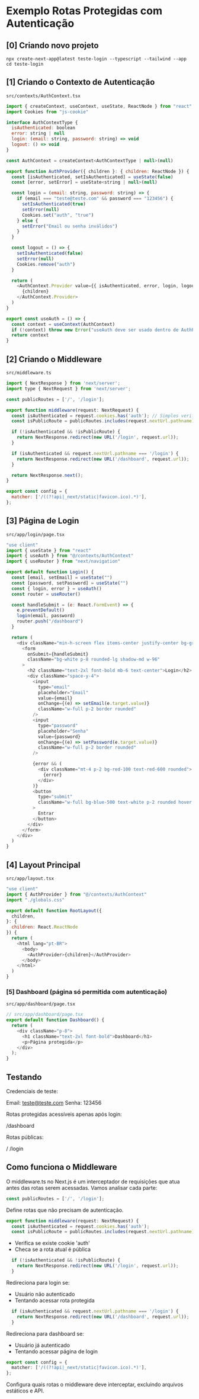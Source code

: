 # Exemplo Rotas Protegidas com Autenticação

## [0] Criando novo projeto

```
npx create-next-app@latest teste-login --typescript --tailwind --app
cd teste-login
```

## [1] Criando o Contexto de Autenticação

```src/contexts/AuthContext.tsx```

```javascript
import { createContext, useContext, useState, ReactNode } from "react"
import Cookies from "js-cookie"

interface AuthContextType {
  isAuthenticated: boolean
  error: string | null
  login: (email: string, password: string) => void
  logout: () => void
}

const AuthContext = createContext<AuthContextType | null>(null)

export function AuthProvider({ children }: { children: ReactNode }) {
  const [isAuthenticated, setIsAuthenticated] = useState(false)
  const [error, setError] = useState<string | null>(null)

  const login = (email: string, password: string) => {
    if (email === "teste@teste.com" && password === "123456") {
      setIsAuthenticated(true)
      setError(null)
      Cookies.set("auth", "true")
    } else {
      setError("Email ou senha inválidos")
    }
  }

  const logout = () => {
    setIsAuthenticated(false)
    setError(null)
    Cookies.remove("auth")
  }

  return (
    <AuthContext.Provider value={{ isAuthenticated, error, login, logout }}>
      {children}
    </AuthContext.Provider>
  )
}

export const useAuth = () => {
  const context = useContext(AuthContext)
  if (!context) throw new Error("useAuth deve ser usado dentro de AuthProvider")
  return context
}
```

## [2] Criando o Middleware

```src/middleware.ts```

```javascript
import { NextResponse } from 'next/server';
import type { NextRequest } from 'next/server';

const publicRoutes = ['/', '/login'];

export function middleware(request: NextRequest) {
  const isAuthenticated = request.cookies.has('auth'); // Simples verificação
  const isPublicRoute = publicRoutes.includes(request.nextUrl.pathname);

  if (!isAuthenticated && !isPublicRoute) {
    return NextResponse.redirect(new URL('/login', request.url));
  }

  if (isAuthenticated && request.nextUrl.pathname === '/login') {
    return NextResponse.redirect(new URL('/dashboard', request.url));
  }

  return NextResponse.next();
}

export const config = {
  matcher: ['/((?!api|_next/static|favicon.ico).*)'],
};
```

## [3] Página de Login

```src/app/login/page.tsx```

```javascript
"use client"
import { useState } from "react"
import { useAuth } from "@/contexts/AuthContext"
import { useRouter } from "next/navigation"

export default function Login() {
  const [email, setEmail] = useState("")
  const [password, setPassword] = useState("")
  const { login, error } = useAuth()
  const router = useRouter()

  const handleSubmit = (e: React.FormEvent) => {
    e.preventDefault()
    login(email, password)
    router.push("/dashboard")
  }

  return (
    <div className="min-h-screen flex items-center justify-center bg-gray-100">
      <form
        onSubmit={handleSubmit}
        className="bg-white p-8 rounded-lg shadow-md w-96"
      >
        <h2 className="text-2xl font-bold mb-6 text-center">Login</h2>
        <div className="space-y-4">
          <input
            type="email"
            placeholder="Email"
            value={email}
            onChange={(e) => setEmail(e.target.value)}
            className="w-full p-2 border rounded"
          />
          <input
            type="password"
            placeholder="Senha"
            value={password}
            onChange={(e) => setPassword(e.target.value)}
            className="w-full p-2 border rounded"
          />

          {error && (
            <div className="mt-4 p-2 bg-red-100 text-red-600 rounded">
              {error}
            </div>
          )}
          <button
            type="submit"
            className="w-full bg-blue-500 text-white p-2 rounded hover:bg-blue-600"
          >
            Entrar
          </button>
        </div>
      </form>
    </div>
  )
}
```

## [4] Layout Principal

```src/app/layout.tsx```

```javascript
"use client"
import { AuthProvider } from "@/contexts/AuthContext"
import "./globals.css"

export default function RootLayout({
  children,
}: {
  children: React.ReactNode
}) {
  return (
    <html lang="pt-BR">
      <body>
        <AuthProvider>{children}</AuthProvider>
      </body>
    </html>
  )
}
```

### [5] Dashboard (página só permitida com autenticação)

```src/app/dashboard/page.tsx```

```javascript
// src/app/dashboard/page.tsx
export default function Dashboard() {
  return (
    <div className="p-8">
      <h1 className="text-2xl font-bold">Dashboard</h1>
      <p>Página protegida</p>
    </div>
  );
}
```

## Testando

Credenciais de teste:

Email: teste@teste.com
Senha: 123456


Rotas protegidas acessíveis apenas após login:

/dashboard


Rotas públicas:

/
/login


## Como funciona o Middleware

O middleware.ts no Next.js é um interceptador de requisições que atua antes das rotas serem acessadas. Vamos analisar cada parte:

```typescript
const publicRoutes = ['/', '/login'];
```
Define rotas que não precisam de autenticação.

```typescript
export function middleware(request: NextRequest) {
  const isAuthenticated = request.cookies.has('auth');
  const isPublicRoute = publicRoutes.includes(request.nextUrl.pathname);
```
- Verifica se existe cookie 'auth'
- Checa se a rota atual é pública

```typescript
  if (!isAuthenticated && !isPublicRoute) {
    return NextResponse.redirect(new URL('/login', request.url));
  }
```
Redireciona para login se:
- Usuário não autenticado
- Tentando acessar rota protegida

```typescript
  if (isAuthenticated && request.nextUrl.pathname === '/login') {
    return NextResponse.redirect(new URL('/dashboard', request.url));
  }
```
Redireciona para dashboard se:
- Usuário já autenticado
- Tentando acessar página de login

```typescript
export const config = {
  matcher: ['/((?!api|_next/static|favicon.ico).*)'],
};
```
Configura quais rotas o middleware deve interceptar, excluindo arquivos estáticos e API.
